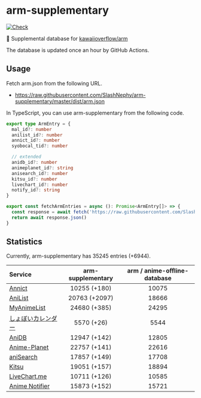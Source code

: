 # arm-supplementary

[![Check](https://github.com/SlashNephy/arm-supplementary/actions/workflows/check-node.yml/badge.svg)](https://github.com/SlashNephy/arm-supplementary/actions/workflows/check-node.yml)

💊 Supplemental database for [kawaiioverflow/arm](https://github.com/kawaiioverflow/arm)

The database is updated once an hour by GitHub Actions.

## Usage

Fetch arm.json from the following URL.

- https://raw.githubusercontent.com/SlashNephy/arm-supplementary/master/dist/arm.json

In TypeScript, you can use arm-supplementary from the following code.

```TypeScript
export type ArmEntry = {
  mal_id?: number
  anilist_id?: number
  annict_id?: number
  syobocal_tid?: number

  // extended
  anidb_id?: number
  animeplanet_id?: string
  anisearch_id?: number
  kitsu_id?: number
  livechart_id?: number
  notify_id?: string
}

export const fetchArmEntries = async (): Promise<ArmEntry[]> => {
  const response = await fetch('https://raw.githubusercontent.com/SlashNephy/arm-supplementary/master/dist/arm.json')
  return await response.json()
}
```

## Statistics

Currently, arm-supplementary has 35245 entries (+6944).

| Service                                     | arm-supplementary | arm / anime-offline-database |
| :------------------------------------------ | :---------------: | :--------------------------: |
| [Annict](https://annict.com)                |   10255 (+180)    |            10075             |
| [AniList](https://anilist.co)               |   20763 (+2097)   |            18666             |
| [MyAnimeList](https://myanimelist.net)      |   24680 (+385)    |            24295             |
| [しょぼいカレンダー](https://cal.syoboi.jp) |    5570 (+26)     |             5544             |
| [AniDB](https://anidb.net)                  |   12947 (+142)    |            12805             |
| [Anime-Planet](https://anime-planet.com)    |   22757 (+141)    |            22616             |
| [aniSearch](https://anisearch.com)          |   17857 (+149)    |            17708             |
| [Kitsu](https://kitsu.io)                   |   19051 (+157)    |            18894             |
| [LiveChart.me](https://livechart.me)        |   10711 (+126)    |            10585             |
| [Anime Notifier](https://notify.moe)        |   15873 (+152)    |            15721             |
